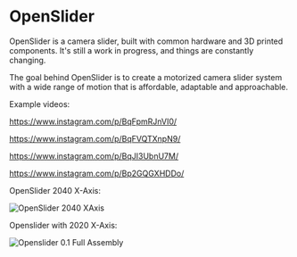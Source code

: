 # OpenSlider
OpenSlider is a camera slider, built with common hardware and 3D printed components. It's still a work in progress, and things are constantly changing.

The goal behind OpenSlider is to create a motorized camera slider system with a wide range of motion that is affordable, adaptable and approachable.

Example videos:

https://www.instagram.com/p/BqFpmRJnVI0/

https://www.instagram.com/p/BqFVQTXnpN9/

https://www.instagram.com/p/BqJI3UbnU7M/

https://www.instagram.com/p/Bp2GQGXHDDo/

OpenSlider 2040 X-Axis:

![OpenSlider 2040 XAxis](https://i.imgur.com/sNZZeGS.gifv)



Openslider with 2020 X-Axis:

![Openslider 0.1 Full Assembly](https://i.imgur.com/E903fqt.png)
